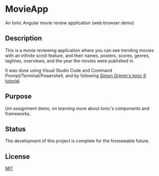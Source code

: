 # MovieApp
An Ionic Angular movie review application (web browser demo)

## Description
This is a movie reviewing application where you can see trending movies with an infinite scroll feature, 
and their names, posters, scores, genres, taglines, overviews, and the year the movies were published in. 

It was done using Visual Studio Code and Command Prompt/Terminal/Powershell, and by following [Simon Grimm's Ionic 6 tutorial](https://www.youtube.com/watch?v=y_vwf15eADs). 

## Purpose
Uni assignment demo, on learning more about Ionic's components and frameworks.

## Status
The development of this project is complete for the foreseeable future.

## License
[MIT](https://choosealicense.com/licenses/mit/)

